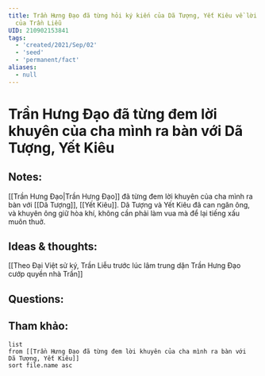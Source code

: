 ```yaml
---
title: Trần Hưng Đạo đã từng hỏi ký kiến của Dã Tượng, Yết Kiêu về lời khuyên
  của Trần Liễu
UID: 210902153841
tags:
  - 'created/2021/Sep/02'
  - 'seed'
  - 'permanent/fact'
aliases:
  - null
---
```

# Trần Hưng Đạo đã từng đem lời khuyên của cha mình ra bàn với Dã Tượng, Yết Kiêu

## Notes:
[[Trần Hưng Đạo|Trần Hưng Đạo]] đã từng đem lời khuyên của cha mình ra bàn với [[Dã Tượng]], [[Yết Kiêu]]. Dã Tượng và Yết Kiêu đã can ngăn ông, và khuyên ông giữ hòa khí, không cần phải làm vua mà để lại tiếng xấu muôn thuở.

## Ideas & thoughts:
[[Theo Đại Việt sử ký, Trần Liễu trước lúc lâm trung dặn Trần Hưng Đạo cướp quyền nhà Trần]]

## Questions:


## Tham khảo:
```dataview
list
from [[Trần Hưng Đạo đã từng đem lời khuyên của cha mình ra bàn với  Dã Tượng, Yết Kiêu]]
sort file.name asc
```